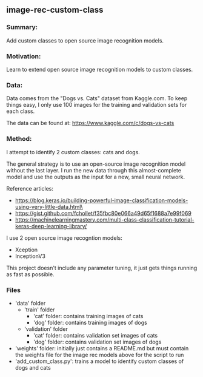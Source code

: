 ## image-rec-custom-class

### Summary:
Add custom classes to open source image recognition models.

### Motivation:
Learn to extend open source image recognition models to custom classes.

### Data: 
Data comes from the "Dogs vs. Cats" dataset from Kaggle.com.
To keep things easy, I only use 100 images for the training and validation sets for each class.

The data can be found at: https://www.kaggle.com/c/dogs-vs-cats

### Method:
I attempt to identify 2 custom classes: cats and dogs.

The general strategy is to use an open-source image recognition model without the last layer.
I run the new data through this almost-complete model and use the outputs as the input for a 
new, small neural network.

Reference articles:
- https://blog.keras.io/building-powerful-image-classification-models-using-very-little-data.html\
- https://gist.github.com/fchollet/f35fbc80e066a49d65f1688a7e99f069
- https://machinelearningmastery.com/multi-class-classification-tutorial-keras-deep-learning-library/

I use 2 open source image recogntion models:
- Xception
- InceptionV3

This project doesn't include any parameter tuning, it just gets things running as fast as possible.

### Files

- 'data' folder
   - 'train' folder
      - 'cat' folder: contains training images of cats
      - 'dog' folder: contains training images of dogs
   - 'validation' folder
      - 'cat' folder: contains validation set images of cats
      - 'dog' folder: contains validation set images of dogs
- 'weights' folder: initially just contains a README.md but must contain the weights file for the image rec models above for the script to run
- 'add_custom_class.py': trains a model to identify custom classes of dogs and cats
